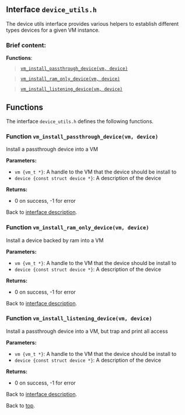 <!--
     Copyright 2020, Data61, CSIRO (ABN 41 687 119 230)

     SPDX-License-Identifier: CC-BY-SA-4.0
-->

## Interface `device_utils.h`

The device utils interface provides various helpers to establish different types devices for a given VM
instance.

### Brief content:

**Functions**:

> [`vm_install_passthrough_device(vm, device)`](#function-vm_install_passthrough_devicevm-device)

> [`vm_install_ram_only_device(vm, device)`](#function-vm_install_ram_only_devicevm-device)

> [`vm_install_listening_device(vm, device)`](#function-vm_install_listening_devicevm-device)


## Functions

The interface `device_utils.h` defines the following functions.

### Function `vm_install_passthrough_device(vm, device)`

Install a passthrough device into a VM

**Parameters:**

- `vm {vm_t *}`: A handle to the VM that the device should be install to
- `device {const struct device *}`: A description of the device

**Returns:**

- 0 on success, -1 for error

Back to [interface description](#interface-device_utilsh).

### Function `vm_install_ram_only_device(vm, device)`

Install a device backed by ram into a VM

**Parameters:**

- `vm {vm_t *}`: A handle to the VM that the device should be install to
- `device {const struct device *}`: A description of the device

**Returns:**

- 0 on success, -1 for error

Back to [interface description](#interface-device_utilsh).

### Function `vm_install_listening_device(vm, device)`

Install a passthrough device into a VM, but trap and print all access

**Parameters:**

- `vm {vm_t *}`: A handle to the VM that the device should be install to
- `device {const struct device *}`: A description of the device

**Returns:**

- 0 on success, -1 for error

Back to [interface description](#interface-device_utilsh).


Back to [top](#).

